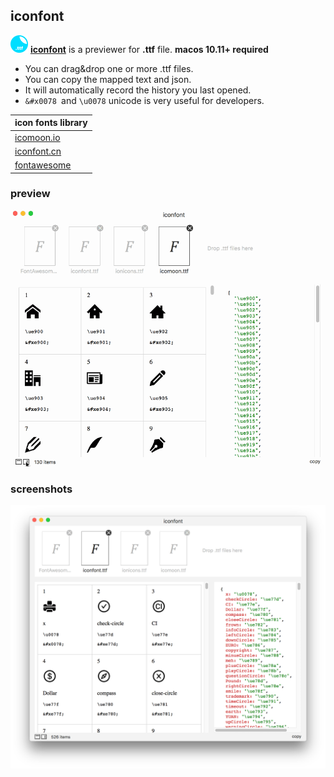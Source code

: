 ## iconfont
<img src="/screenshots/108x108.png" width="28" hegiht="28" />  **[iconfont](https://github.com/iHongRen/iconfont)** is  a previewer for **.ttf** file. **macos 10.11+ required**

- You can drag&drop one or more .ttf files.
- You can copy the mapped text and json.
- It will automatically record the history you last opened.
- `&#x0078 `and  `\u0078` unicode is very useful for developers.   





| **icon fonts  library**                         |
| ----------------------------------------------- |
| [icomoon.io](https://icomoon.io/app/#/select)   |
| [iconfont.cn](http://www.iconfont.cn/)          |
| [fontawesome](http://fontawesome.dashgame.com/) |



###  preview

<img src="./screenshots/view.gif" width="540" />





### screenshots

<img src="./screenshots/preview.png" width="600" />

 





